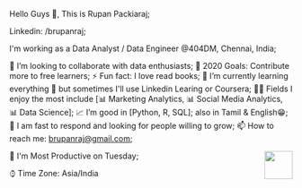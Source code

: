 Hello Guys 👋, This is Rupan Packiaraj;

Linkedin: /brupanraj;

I'm working as a Data Analyst / Data Engineer @404DM, Chennai, India;
 
👯 I’m looking to collaborate with data enthusiasts;
🥅 2020 Goals: Contribute more to free learners;
⚡ Fun fact: I love read books;
📖 I’m currently learning everything 🤣 but sometimes I'll use Linkedin Learing or Coursera;
🤹🏽 Fields I enjoy the most include [📊 Marketing Analytics, 📊 Social Media Analytics, 📊 Data Science];
📈 I’m good in [Python, R, SQL]; also in Tamil & English😁;
💬 I am fast to respond and looking for people willing to grow;
📫 How to reach me: brupanraj@gmail.com;

<img align='right' src="https://camo.githubusercontent.com/63371d36886ee658f5a97401f393e1ab1684b2fd3de674b8f5efc7d410b2a3d0/68747470733a2f2f6d656469612e67697068792e636f6d2f6d656469612f57556c706c634d704f43456d5447427442572f67697068792e676966" width="50" height="50">
📅 I'm Most Productive on Tuesday;

⌚︎ Time Zone: Asia/India

